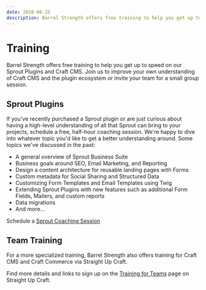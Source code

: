 ```yaml
---
date: 2018-06-25
description: Barrel Strength offers free training to help you get up to speed on our Sprout Plugins and Craft CMS.
---
```


# Training

Barrel Strength offers free training to help you get up to speed on our Sprout Plugins and Craft CMS. Join us to improve your own understanding of Craft CMS and the plugin ecosystem or invite your team for a small group session.

## Sprout Plugins

If you've recently purchased a Sprout plugin or are just curious about having a high-level understanding of all that Sprout can bring to your projects, schedule a free, half-hour coaching session. We're happy to dive into whatever topic you'd like to get a better understanding around. Some topics we've discussed in the past:

- A general overview of Sprout Business Suite
- Business goals around SEO, Email Marketing, and Reporting 
- Design a content architecture for reusable landing pages with Forms 
- Custom metadata for Social Sharing and Structured Data
- Customizing Form Templates and Email Templates using Twig
- Extending Sprout Plugins with new features such as additional Form Fields, Mailers, and custom reports
- Data migrations
- And more...

Schedule a [Sprout Coaching Session](https://barrelstrengthdesign.com/schedule/ben-parizek)

## Team Training

For a more specialized training, Barrel Strength also offers training for Craft CMS and Craft Commerce via Straight Up Craft.

Find more details and links to sign up on the [Training for Teams](https://straightupcraft.com/training/teams) page on Straight Up Craft.
